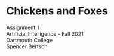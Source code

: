 # Chickens and Foxes

Assignment 1  
Artificial Intelligence - Fall 2021  
Dartmouth College  
Spencer Bertsch 

